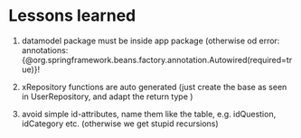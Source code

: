 # Lessons learned

1. datamodel package must be inside app package (otherwise od error: annotations: {@org.springframework.beans.factory.annotation.Autowired(required=true)}!

2. xRepository functions are auto generated (just create the base as seen in UserRepository, and adapt the return type )

3. avoid simple id-attributes, name them like  the table, e.g. idQuestion, idCategory etc. (otherwise we get stupid recursions)

